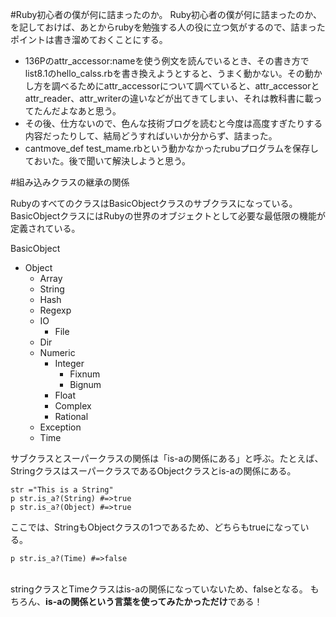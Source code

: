 #Ruby初心者の僕が何に詰まったのか。
Ruby初心者の僕が何に詰まったのか、を記しておけば、あとからrubyを勉強する人の役に立つ気がするので、詰まったポイントは書き溜めておくことにする。

* 136Pのattr_accessor:nameを使う例文を読んでいるとき、その書き方でlist8.1のhello_calss.rbを書き換えようとすると、うまく動かない。その動かし方を調べるためにattr_accessorについて調べていると、attr_accessorとattr_reader、attr_writerの違いなどが出てきてしまい、それは教科書に載ってたんだよなあと思う。
* その後、仕方ないので、色んな技術ブログを読むと今度は高度すぎたりする内容だったりして、結局どうすればいいか分からず、詰まった。
* cantmove_def test_mame.rbという動かなかったrubuプログラムを保存しておいた。後で聞いて解決しようと思う。

#組み込みクラスの継承の関係

RubyのすべてのクラスはBasicObjectクラスのサブクラスになっている。BasicObjectクラスにはRubyの世界のオブジェクトとして必要な最低限の機能が定義されている。

BasicObject
* Object
  * Array
  * String
  * Hash
  * Regexp
  * IO
    * File
  * Dir
  * Numeric
    * Integer
      * Fixnum
      * Bignum
    * Float
    * Complex
    * Rational
  * Exception
  * Time

サブクラスとスーパークラスの関係は「is-aの関係にある」と呼ぶ。たとえば、StringクラスはスーパークラスであるObjectクラスとis-aの関係にある。

`str ="This is a String"`<br>
`p str.is_a?(String) #=>true`<br>
`p str.is_a?(Object) #=>true `<br>

ここでは、StringもObjectクラスの1つであるため、どちらもtrueになっている。

`p str.is_a?(Time) #=>false`<br><br>

stringクラスとTimeクラスはis-aの関係になっていないため、falseとなる。
もちろん、**is-aの関係という言葉を使ってみたかっただけ**である！

